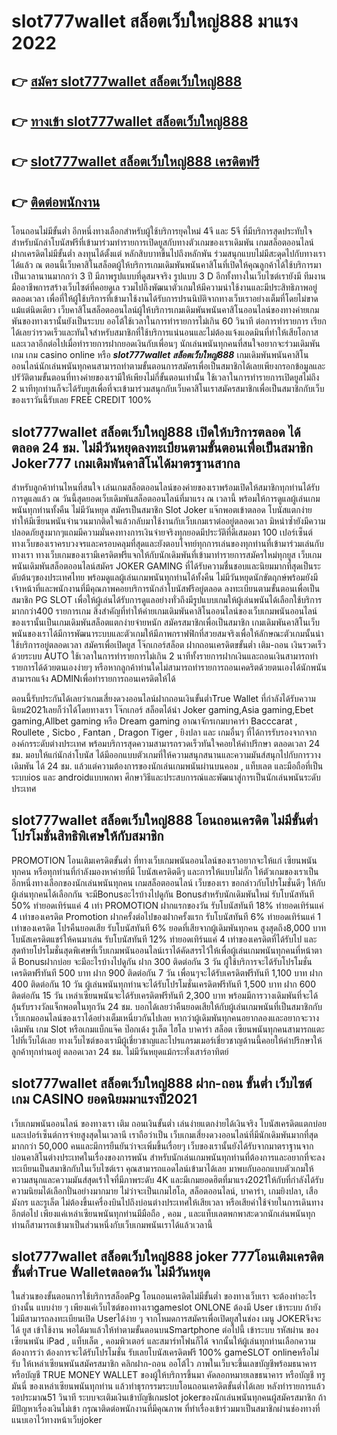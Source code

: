 # slot777wallet สล็อตเว็บใหญ่888  มาแรง 2022

## 👉 [สมัคร slot777wallet สล็อตเว็บใหญ่888](https://slot777wallet.com/)
## 👉 [ทางเข้า slot777wallet สล็อตเว็บใหญ่888](https://slot777wallet.com/)
## 👉 [slot777wallet สล็อตเว็บใหญ่888 เครดิตฟรี](https://slot777wallet.com/)
## 👉 [ติดต่อพนักงาน](https://slot777wallet.com/)


โอนถอนไม่มีขั้นต่ำ  อีกหนึ่งทางเลือกสำหรับผู้ใช้บริการยุคใหม่ 4จี และ 5จี ที่มีบริการสุดประทับใจสำหรับนักล่าโบนัสฟรีที่เข้ามาร่วมทำรายการเปิดยูสกับทางตัวเกมของเราเดิมพัน เกมสล็อตออนไลน์ ฝากเครดิตไม่มีขั้นต่ำ ลงทุนได้ตั้งแต่ หลักสิบบาทขึ้นไปถึงหลักพัน ร่วมสนุกแบบไม่มีสะดุดไปกับทางเราได้แล้ว ณ ตอนนี้เว็บคาสิโนสล็อตผู้ให้บริการเกมเดิมพันพนันคาสิโนที่เปิดให้คุณลูกค้าได้ใช้บริการมาเป็นเวลานานมากกว่า 3 ปี มีภาพรูปแบบที่ดูสมจจริง รูปแบบ 3 D
อีกทั้งทางในเว็บไซต์เรายังมี ทีมงานมืออาชีพการสร้างเว็บไซต์ที่คอยดูเล  รวมไปถึงพัฒนาตัวเกมให้มีความน่าใช้งานและมีประสิทธิภาพอยู่ตลอดเวลา เพื่อที่ให้ผู้ใช้บริการที่เข้ามาใช้งานได้รับการปรนนิบัติจากทางเว็บเราอย่างเต็มที่โดยไม่ขาดแม้แต่นิดเดียว เว็บคาสิโนสล็อตออนไลน์ผู้ให้บริการเกมเดิมพันพนันคาสิโนออนไลน์ของทางค่ายเกมพันของทางเรานั้นยังเป็นระบบ ออโต้ใช้เวลาในการทำรายการไม่เกิน 60 วินาที ต่อการทำรายการ เรียกได้เลยว่ารวดเร็วและทันใจสำหรับสมาชิกที่ใช้บริการแน่นอนและไม่ต้องแจ้งแอดมินที่ทำให้เสียโอกาสและเวลาอีกต่อไปเมื่อทำรายการฝากยอดเงินกับเพื่อนๆ
นักเล่นพนันทุกคนที่สนใจอยากจะร่วมเดิมพันเกม เกม casino online หรือ ***slot777wallet สล็อตเว็บใหญ่888*** เกมเดิมพันพนันคาสิโนออนไลน์นักเล่นพนันทุกคนสามารถทำตามขั้นตอนการสมัครเพื่อเป็นสมาชิกได้เลยเพียงกรอกข้อมูลและปรัวัติตามขั้นตอนที่ทางค่ายของเรามีให้เพียงไม่กี่ขั้นตอนเท่านั้น ใช้เวลาในการทำรายการเปิดยูสไม่ถึง 2 นาทีทุกท่านก็จะได้รับยูสเพื่อที่จะเข้ามาร่วมสนุกกับเว็บคาสิโนเราสมัครสมาชิกเพื่อเป็นสมาชิกกับเว็บของเราวันนี้รับเลย FREE CREDIT 100%

## slot777wallet สล็อตเว็บใหญ่888 เปิดให้บริการตลอด ได้ตลอด 24 ชม. ไม่มีวันหยุดลงทะเบียนตามขั้นตอนเพื่อเป็นสมาชิก Joker777 เกมเดิมพันคาสิโนได้มาตรฐานสากล

สำหรับลูกค้าท่านไหนที่สนใจ เล่นเกมสล็อตออนไลน์ของค่ายของเราพร้อมเปิดให้สมาชิกทุกท่านได้รับการดูแลแล้ว ณ วันนี้สุดยอดเว็บเดิมพันสล็อตออนไลน์ที่มาแรง ณ เวลานี้ พร้อมให้การดูแลผู้เล่นเกมพนันทุกท่านทั้งคืน ไม่มีวันหยุด สมัครเป็นสมาชิก Slot Joker แจ๊กพอตเข้าตลอด โบนัสแตกง่าย ทำให้มีเซียนพนันจำนวนมากติดใจแล้วกลับมาใช้งานกับเว็บเกมเราต่ออยู่ตลอดเวลา มิหนำซ้ำยังมีความปลอดภัยสูงมากๆแถมมีความมั่นคงทางการเงินจ่ายจริงทุกยอดมีประวัติที่ดีเสมอมา 100 เปอร์เซ็นต์ ทางเว็บของเราครบวงจรและครอบคลุมที่สุดและยังตอบโจทย์ทุกการเล่นของทุกท่านที่เข้ามาร่วมเล่นกับทางเรา
ทางเว็บเกมของเรามีเครดิตฟรีแจกให้กับนักเดิมพันที่เข้ามาทำรายการสมัครใหม่ทุกยูส เว็บเกมพนันเดิมพันสล็อตออนไลน์สมัคร JOKER GAMING ที่ได้รับความชื่นชอบและนิยมมากที่สุดเป็นระดับต้นๆของประเทศไทย พร้อมดูแลผู้เล่นเกมพนันทุกท่านได้ทั้งคืน ไม่มีวันหยุดนักขัตฤกษ์พร้อมยังมีเจ้าหน้าที่และพนักงานที่มีคุณภาพคอยบริการนักล่าโบนัสฟรีอยู่ตลอด ลงทะเบียนตามขั้นตอนเพื่อเป็นสมาชิก  PG SLOT เพื่อให้ผู้เล่นได้รับการดูแลอย่างทั่วถึงมีรูปแบบเกมให้ผู้เล่นพนันได้เลือกใช้บริการมากกว่า400 รายการเกม
สิ่งสำคัญที่ทำให้ค่ายเกมเดิมพันคาสิโนออนไลน์ของเว็บเกมพนันออนไลน์ของเรานั้นเป็นเกมเดิมพันสล็อตแตกง่ายจ่ายหนัก สมัครสมาชิกเพื่อเป็นสมาชิก  เกมเดิมพันคาสิโนเว็บพนันของเราได้มีการพัฒนาระบบและตัวเกมให้มีภาพกราฟฟิกที่สวยสมจริงเพื่อให้ลักษณะตัวเกมนั้นน่าใช้บริการอยู่ตลอดเวลา สมัครเพื่อเปิดยูส โจ๊กเกอร์สล็อต ฝากถอนเครดิตขขั้นต่ำ เติม-ถอน เงินรวดเร็วด้วยระบบ AUTO ใช้เวลาในการทำรายการไม่เกิน 2 นาทีทั้งรายการฝากเงินและถอนเงินสามารถทำรายการได้ด้วยตนเองง่ายๆ หรือหากลูกค้าท่านใดไม่สามารถทำรายการถอนเคดริตด้วยตนเองได้นักพนันสามารถแจ้ง ADMINเพื่อทำรายการถอนเครดิตให้ได้

ตอนนี้รับประกันได้เลยว่าเกมเสี่ยงดวงออนไลน์ฝากถอนเงินขั้นต่ำTrue Wallet ที่กำลังได้รับความนิยม2021เลยก็ว่าได้โดยทางเรา โจ๊กเกอร์ สล็อตได้นำ  Joker gaming,Asia gaming,Ebet gaming,Allbet gaming หรือ Dream gaming อาณาจักรเกมบาคาร่า Bacccarat , Roullete , Sicbo , Fantan , Dragon Tiger , ยิงปลา และ เกมอื่นๆ ที่ได้การรับรองจากจากองค์กรระดับต่างประเทศ พร้อมบริการสุดความสามารถรวดเร็วทันใจคอยให้คำปรึกษา ตลอดเวลา 24 ชม. มอบให้แก่นักล่าโบนัส ได้มีออกแบบตัวเกมที่ให้ความสนุกสนานและความมันส์สนุกไปกับการวางเดิมพัน ได้ 24 ชม. แล้วแต่ความต้องการของนักเล่นเกมพนันผ่านบนคอม , แท็บเลต และมือถือที่เป็นระบบios และ androidแบบพกพา ศึกษาวิธีและประสบการณ์และพัฒนาสู่การเป็นนักเล่นพนันระดับประเทศ

## slot777wallet สล็อตเว็บใหญ่888 โอนถอนเครดิต ไม่มีขั้นต่ำ โปรโมชั่นสิทธิพิเศษให้กับสมาชิก

 PROMOTION  โอนเติมเครดิตขั้นต่ำ ที่ทางเว็บเกมพนันออนไลน์ของเราอยากจะให้แก่  เซียนพนันทุกคน หรือทุกท่านที่กำลังมองหาค่ายที่มี โบนัสเครดิตดีๆ และการให้แบบไม่กั๊ก ให้ตัวเกมของเราเป็นอีกหนึ่งทางเลือกของนักเล่นพนันทุกคน เกมสล็อตออนไลน์ เว็บของเรา ขอกล่าวกับโปรโมชั่นดีๆ ให้กับผู้เล่นทุกคนได้เลือกกัน จะมีBonusอะไรบ้างไปดูกัน
Bonusสำหรับนักเดิมพันใหม่ รับโบนัสทันที 50% ทำยอดเทิร์นแค่ 4 เท่า
 PROMOTION ฝากแรกของวัน รับโบนัสทันที 18% ทำยอดเทิร์นแค่ 4 เท่าของเครดิต
 Promotion ฝากครั้งต่อไปของฝากครั้งแรก รับโบนัสทันที 6% ทำยอดเทิร์นแค่ 1 เท่าของเครดิต
โปรคืนยอดเสีย รับโบนัสทันที 6% ยอดที่เสียจากผู้เดิมพันทุกคน สูงสุดถึง8,000 บาท
โบนัสเครดิตแชร์ให้คนมาเล่น รับโบนัสทันที 12% ทำยอดเทิร์นแค่ 4 เท่าของเครดิตที่ได้รับไป
และสุดท้ายโปรโมชั่นสุดพิเศษที่เว็บเกมพนันออนไลน์เราได้คัดสรรไว้ให้เพื่อผู้เล่นเกมพนันทุกคนที่หน้าตาดี Bonusฝากบ่อย จะมีอะไรบ้างไปดูกัน
ฝาก 300 ติดต่อกัน 3 วัน ผู้ใช้บริการจะได้รับโปรโมชั่นเครดิตฟรีทันที 500 บาท
ฝาก 900 ติดต่อกัน 7 วัน เพื่อนๆจะได้รับเครดิตฟรีทันที 1,100 บาท
ฝาก 400 ติดต่อกัน 10 วัน ผู้เล่นพนันทุกท่านจะได้รับโปรโมชั่นเครดิตฟรีทันที 1,500 บาท
ฝาก 600 ติดต่อกัน 15 วัน เหล่าเซียนพนันจะได้รับเครดิตฟรีทันที 2,300 บาท
พร้อมมีการวางเดิมพันที่จะได้ลุ้นรับรางวัลแจ็กพอตในทุกวัน 24 ชม. บอกได้เลยว่าคืนยอดเสียให้กับผู้เล่นเกมพนันที่เป็นสมาชิกกับเว็บเกมออนไลน์ของเราได้อย่างเต็มเหนี่ยวกันไปเลย หากว่าผู้เดิมพันทุกคนอยากลองและอยากจะวางเดิมพัน เกม Slot หรือเกมแบ็กแจ๊ค ป๊อกเด้ง รูเล็ต ไฮโล บาคาร่า สล็อต เซียนพนันทุกคนสามารถแตะไปที่เว็บได้เลย ทางเว็บไซต์ของเรามีผู้เชี่ยวชาญและโปรแกรมเมอร์เชี่ยวชาญด้านนี้คอยให้คำปรึกษาให้ลูกค้าทุกท่านอยู่ ตลอดเวลา 24 ชม. ไม่มีวันหยุดแม้กระทั่งเสาร์อาทิตย์

## slot777wallet สล็อตเว็บใหญ่888 ฝาก-ถอน ขั้นต่ำ  เว็บไซต์เกม CASINO ยอดนิยมมาแรงปี2021

เว็บเกมพนันออนไลน์ ของทางเรา เติม ถอนเงินขั้นต่ำ เล่นง่ายแตกง่ายได้เงินจริง โบนัสเครดิตแตกบ่อยและเปอร์เซ็นต์การจ่ายสูงสุดในเวลานี เราถือว่าเป็น เว็บเกมเสี่ยงดวงออนไลน์ที่มีนักเดิมพันมากที่สุดมากกว่า 50,000 คนและมีการยืนยันว่าจะเพิ่มขึ้นเรื่อยๆ เว็บของเรานั้นยังได้รับจากมาตราฐานจากบ่อนคาสิโนต่างประเทศในเรื่องของการพนัน สำหรับนักเล่นเกมพนันทุกท่านที่ต้องการและอยากที่จะลงทะเบียนเป็นสมาชิกกับในเว็บไซต์เรา คุณสามารถแอดไลน์เข้ามาได้เลย
	มาพบกับออกแบบตัวเกมให้ความสนุกและความมันส์สุดเร้าใจที่มีภาพระดับ 4K และมีเกมยอดฮิตที่มาแรง2021ให้กับที่กำลังได้รับความนิยมได้เลือกปั่นอย่างมากมาย  ไม่ว่าจะเป็นเกมไฮโล, สล็อตออนไลน์, บาคาร่า, เกมยิงปลา, เสือมังกร และรูเล็ต ไม่ต้องขึ้นเครื่องบินไปถึงบ่อนต่างประเทศให้เสียเวลา หรือเสียค่าใช้จ่ายในการเดินทางอีกต่อไป เพียงแค่เหล่าเซียนพนันทุกท่านมีมือถือ , คอม , และแท็บเลตพกพาสะดวกนักเล่นพนันทุกท่านก็สามารถเข้ามาเป็นส่วนหนึ่งกับเว็บเกมพนันเราได้แล้วเวลานี้

## slot777wallet สล็อตเว็บใหญ่888 joker 777โอนเติมเครดิต ขั้นต่ำTrue Walletตลอดวัน ไม่มีวันหยุด

ในส่วนของขั้นตอนการใช้บริการสล็อตPg โอนถอนเครดิตไม่มีขั้นต่ำ ของทางเว็บเรา จะต้องทำอะไรบ้างนั้น แบบง่าย ๆ เพียงแค่เว็บไซต์ของทางเราgameslot ONLONE ต้องมี User เข้าระบบ ถ้ายังไม่มีสามารถลงทะเบียนเปิด Userได้ง่าย ๆ จากโหมดการสมัครเพื่อเปิดยูสในช่อง เมนู JOKERจึงจะได้ ยูส เข้าใช้งาน พอได้มาแล้วให้ทำตามขั้นตอนบนSmartphone ต่อไปนี้
เข้าระบบ รหัสผ่าน  ของเซียนพนัน iPad , แท็บเล็ต , คอมพิวเตอร์ และสมาร์ทโฟนก็ได้
จากนั้นให้ผู้เล่นทุกท่านเลือกความต้องการว่า ต้องการจะได้รับโปรโมชั่น รับเลยโบนัสเครดิตฟรี 100% gameSLOT onlineหรือไม่รับ
ให้เหล่าเซียนพนันสมัครสมาชิก คลิกฝาก-ถอน ออโต้ไว ภาพในเว็บจะขึ้นเลขบัญชีพร้อมธนาคาร หรือบัญชี TRUE MONEY WALLET ของผู้ให้บริการขึ้นมา
คัดลอกหมายเลขธนาคาร หรือบัญชี  ทรู มันนี่ ของเหล่าเซียนพนันทุกท่าน แล้วทำธุรกรรมระบบโอนถอนเครดิตขั้นต่ำได้เลย
หลังทำรายการแล้ว รอประมาณ51 วินาที ระบบจะเติมเงินเข้าบัญชีเกมslot jokerของนักเล่นพนันทุกคนผู้สมัครสมาชิก
ถ้ามีปัญหาเรื่องเงินไม่เข้า กรุณาติดต่อพนักงานที่มีคุณภาพ ที่ทำเรื่องเข้าร่วมมาเป็นสมาชิกผ่านช่องทางที่แนบเอาไว้ทางหน้าเว็บjoker


